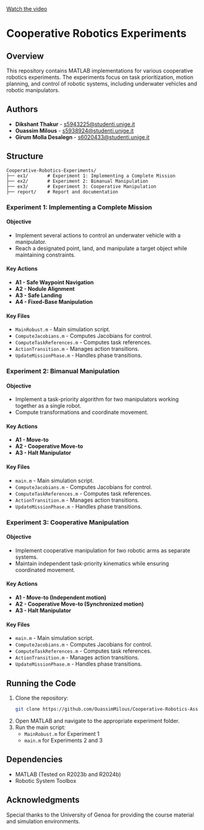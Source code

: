 [Watch the video](https://raw.githubusercontent.com/Dikshant-Thakur/Cooperative-Robotics-Assignments/main/Screencast%20from%2003-15-2025%2011_28_04%20AM.webm)

# Cooperative Robotics Experiments
## Overview
This repository contains MATLAB implementations for various cooperative robotics experiments. The experiments focus on task prioritization, motion planning, and control of robotic systems, including underwater vehicles and robotic manipulators.

## Authors
- **Dikshant Thakur** - s5943225@studenti.unige.it
- **Ouassim Milous** - s5938924@studenti.unige.it
- **Girum Molla Desalegn** - s6020433@studenti.unige.it

## Structure
```
Cooperative-Robotics-Experiments/
├── ex1/       # Experiment 1: Implementing a Complete Mission
├── ex2/       # Experiment 2: Bimanual Manipulation
├── ex3/       # Experiment 3: Cooperative Manipulation
├── report/    # Report and documentation
```

### Experiment 1: Implementing a Complete Mission
#### Objective
- Implement several actions to control an underwater vehicle with a manipulator.
- Reach a designated point, land, and manipulate a target object while maintaining constraints.

#### Key Actions
- **A1 - Safe Waypoint Navigation**
- **A2 - Nodule Alignment**
- **A3 - Safe Landing**
- **A4 - Fixed-Base Manipulation**

#### Key Files
- `MainRobust.m` - Main simulation script.
- `ComputeJacobians.m` - Computes Jacobians for control.
- `ComputeTaskReferences.m` - Computes task references.
- `ActionTransition.m` - Manages action transitions.
- `UpdateMissionPhase.m` - Handles phase transitions.

### Experiment 2: Bimanual Manipulation
#### Objective
- Implement a task-priority algorithm for two manipulators working together as a single robot.
- Compute transformations and coordinate movement.

#### Key Actions
- **A1 - Move-to**
- **A2 - Cooperative Move-to**
- **A3 - Halt Manipulator**

#### Key Files
- `main.m` - Main simulation script.
- `ComputeJacobians.m` - Computes Jacobians for control.
- `ComputeTaskReferences.m` - Computes task references.
- `ActionTransition.m` - Manages action transitions.
- `UpdateMissionPhase.m` - Handles phase transitions.

### Experiment 3: Cooperative Manipulation
#### Objective
- Implement cooperative manipulation for two robotic arms as separate systems.
- Maintain independent task-priority kinematics while ensuring coordinated movement.

#### Key Actions
- **A1 - Move-to (Independent motion)**
- **A2 - Cooperative Move-to (Synchronized motion)**
- **A3 - Halt Manipulator**

#### Key Files
- `main.m` - Main simulation script.
- `ComputeJacobians.m` - Computes Jacobians for control.
- `ComputeTaskReferences.m` - Computes task references.
- `ActionTransition.m` - Manages action transitions.
- `UpdateMissionPhase.m` - Handles phase transitions.

## Running the Code
1. Clone the repository:
   ```sh
   git clone https://github.com/OuassimMilous/Cooperative-Robotics-Assignment.git
   ```
2. Open MATLAB and navigate to the appropriate experiment folder.
3. Run the main script:
   - `MainRobust.m` for Experiment 1
   - `main.m` for Experiments 2 and 3

## Dependencies
- MATLAB (Tested on R2023b and R2024b)
- Robotic System Toolbox


## Acknowledgments
Special thanks to the University of Genoa for providing the course material and simulation environments.

